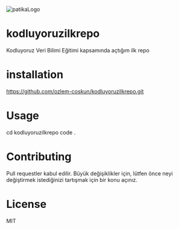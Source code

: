 ![patikaLogo](https://user-images.githubusercontent.com/95589090/148828790-299179a7-9bf3-45d3-a069-9128354ba8ef.png)
# kodluyoruzilkrepo
Kodluyoruz Veri Bilimi Eğitimi kapsamında açtığım ilk repo
# installation
https://github.com/ozlem-coskun/kodluyoruzilkrepo.git
# Usage
cd kodluyoruzilkrepo
code .
# Contributing
Pull requestler kabul edilir. Büyük değişiklikler için, lütfen önce neyi değiştirmek istediğinizi tartışmak için bir konu açınız.

# License
MIT

